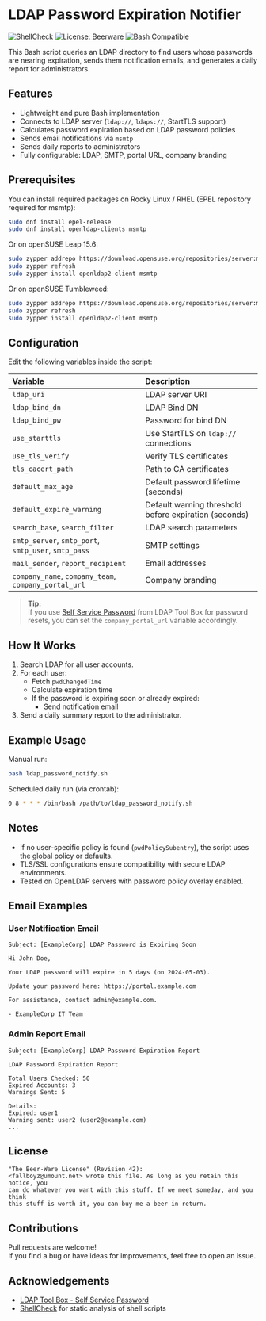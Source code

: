 # LDAP Password Expiration Notifier

[![ShellCheck](https://img.shields.io/badge/shellcheck-passed-brightgreen)](https://www.shellcheck.net/)
[![License: Beerware](https://img.shields.io/badge/license-Beerware-orange?style=flat-square)](https://en.wikipedia.org/wiki/Beerware)
[![Bash Compatible](https://img.shields.io/badge/bash-compatible-blue.svg)](https://www.gnu.org/software/bash/)

This Bash script queries an LDAP directory to find users whose passwords are nearing expiration, sends them notification emails, and generates a daily report for administrators.

## Features

- Lightweight and pure Bash implementation
- Connects to LDAP server (`ldap://`, `ldaps://`, StartTLS support)
- Calculates password expiration based on LDAP password policies
- Sends email notifications via `msmtp`
- Sends daily reports to administrators
- Fully configurable: LDAP, SMTP, portal URL, company branding

## Prerequisites

You can install required packages on Rocky Linux / RHEL (EPEL repository required for msmtp):

```bash
sudo dnf install epel-release
sudo dnf install openldap-clients msmtp
```

Or on openSUSE Leap 15.6:

```bash
sudo zypper addrepo https://download.opensuse.org/repositories/server:mail/openSUSE_Leap_15.6/server:mail.repo
sudo zypper refresh
sudo zypper install openldap2-client msmtp
```

Or on openSUSE Tumbleweed:

```bash
sudo zypper addrepo https://download.opensuse.org/repositories/server:mail/openSUSE_Tumbleweed/server:mail.repo
sudo zypper refresh
sudo zypper install openldap2-client msmtp
```

## Configuration

Edit the following variables inside the script:

| Variable | Description |
|:---------|:------------|
| `ldap_uri` | LDAP server URI |
| `ldap_bind_dn` | LDAP Bind DN |
| `ldap_bind_pw` | Password for bind DN |
| `use_starttls` | Use StartTLS on `ldap://` connections |
| `use_tls_verify` | Verify TLS certificates |
| `tls_cacert_path` | Path to CA certificates |
| `default_max_age` | Default password lifetime (seconds) |
| `default_expire_warning` | Default warning threshold before expiration (seconds) |
| `search_base`, `search_filter` | LDAP search parameters |
| `smtp_server`, `smtp_port`, `smtp_user`, `smtp_pass` | SMTP settings |
| `mail_sender`, `report_recipient` | Email addresses |
| `company_name`, `company_team`, `company_portal_url` | Company branding |

> **Tip:**  
> If you use [Self Service Password](https://ltb-project.org/documentation/self-service-password/latest/index) from LDAP Tool Box for password resets, you can set the `company_portal_url` variable accordingly.

## How It Works

1. Search LDAP for all user accounts.
2. For each user:
   - Fetch `pwdChangedTime`
   - Calculate expiration time
   - If the password is expiring soon or already expired:
     - Send notification email
3. Send a daily summary report to the administrator.

## Example Usage

Manual run:

```bash
bash ldap_password_notify.sh
```

Scheduled daily run (via crontab):

```bash
0 8 * * * /bin/bash /path/to/ldap_password_notify.sh
```

## Notes

- If no user-specific policy is found (`pwdPolicySubentry`), the script uses the global policy or defaults.
- TLS/SSL configurations ensure compatibility with secure LDAP environments.
- Tested on OpenLDAP servers with password policy overlay enabled.

## Email Examples

### User Notification Email

```
Subject: [ExampleCorp] LDAP Password is Expiring Soon

Hi John Doe,

Your LDAP password will expire in 5 days (on 2024-05-03).

Update your password here: https://portal.example.com

For assistance, contact admin@example.com.

- ExampleCorp IT Team
```

### Admin Report Email

```
Subject: [ExampleCorp] LDAP Password Expiration Report

LDAP Password Expiration Report

Total Users Checked: 50
Expired Accounts: 3
Warnings Sent: 5

Details:
Expired: user1
Warning sent: user2 (user2@example.com)
...
```

## License

```
"The Beer-Ware License" (Revision 42):
<fallboyz@umount.net> wrote this file. As long as you retain this notice, you
can do whatever you want with this stuff. If we meet someday, and you think
this stuff is worth it, you can buy me a beer in return.
```

## Contributions

Pull requests are welcome!  
If you find a bug or have ideas for improvements, feel free to open an issue.

## Acknowledgements

- [LDAP Tool Box - Self Service Password](https://ltb-project.org/documentation/self-service-password/latest/index)
- [ShellCheck](https://www.shellcheck.net/) for static analysis of shell scripts

